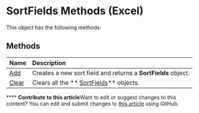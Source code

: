 
# SortFields Methods (Excel)
This object has the following methods:

## Methods



|**Name**|**Description**|
|:-----|:-----|
| [Add](9dd69850-29e8-6c29-186a-be8303b26390.md)|Creates a new sort field and returns a  **SortFields** object.|
| [Clear](de70763b-0cad-ed83-8c16-1eaa9d31627f.md)|Clears all the  ** [SortFields](a9c83ea1-1cd9-1552-1f03-71bd92a2cc72.md)** objects.|

****   **Contribute to this article**Want to edit or suggest changes to this content? You can edit and submit changes to  [this article](https://github.com/jhershey00/VBA_Excel_Test/OpenXMLCon/articles/41531270-85db-4712-8ed1-05094d3fc93c.md) using GitHub.

